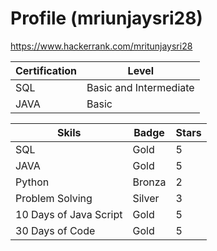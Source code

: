 # Profile (mriunjaysri28) 
https://www.hackerrank.com/mritunjaysri28

Certification | Level
----------------|------
SQL | Basic and Intermediate
JAVA | Basic


Skils | Badge | Stars
--------|-------|------
SQL | Gold | 5
JAVA | Gold | 5
Python | Bronza | 2
Problem Solving | Silver | 3
10 Days of Java Script | Gold | 5
30 Days of Code | Gold | 5
